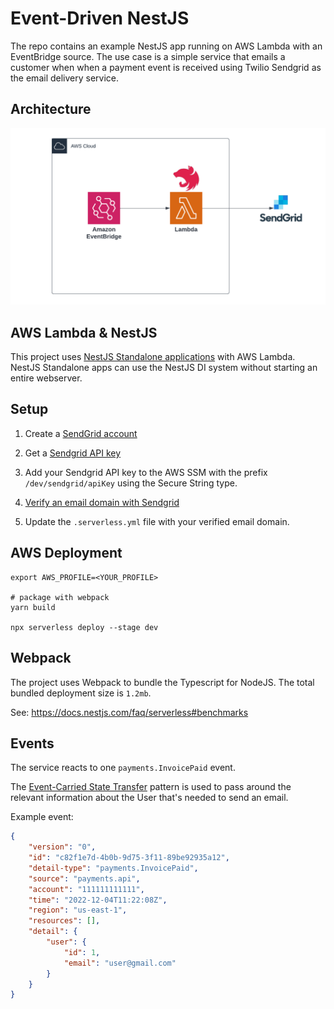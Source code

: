 # Event-Driven NestJS

The repo contains an example NestJS app running on AWS Lambda with an EventBridge source. The use case is a simple service that emails a customer when when a payment event is received using Twilio Sendgrid as the email delivery service.

## Architecture

![Architecture Diagram](./docs/event-driven-nestjs.png)

## AWS Lambda & NestJS

This project uses [NestJS Standalone applications](https://docs.nestjs.com/standalone-applications) with AWS Lambda.
NestJS Standalone apps can use the NestJS DI system without starting an entire webserver.

## Setup

1. Create a [SendGrid account](https://sendgrid.com/)

2. Get a [Sendgrid API key](https://docs.sendgrid.com/ui/account-and-settings/api-keys)

3. Add your Sendgrid API key to the AWS SSM with the prefix `/dev/sendgrid/apiKey` using the Secure String type.

4. [Verify an email domain with Sendgrid](https://docs.sendgrid.com/ui/account-and-settings/how-to-set-up-domain-authentication)

5. Update the `.serverless.yml` file with your verified email domain.

## AWS Deployment

```
export AWS_PROFILE=<YOUR_PROFILE>

# package with webpack
yarn build

npx serverless deploy --stage dev
```

## Webpack

The project uses Webpack to bundle the Typescript for NodeJS. The total bundled deployment size is `1.2mb`.

See: https://docs.nestjs.com/faq/serverless#benchmarks

## Events

The service reacts to one `payments.InvoicePaid` event.

The [Event-Carried State Transfer](https://martinfowler.com/articles/201701-event-driven.html) pattern is used to pass around the relevant information about the User that's needed to send an email.

Example event:
```json
{
    "version": "0",
    "id": "c82f1e7d-4b0b-9d75-3f11-89be92935a12",
    "detail-type": "payments.InvoicePaid",
    "source": "payments.api",
    "account": "111111111111",
    "time": "2022-12-04T11:22:08Z",
    "region": "us-east-1",
    "resources": [],
    "detail": {
        "user": {
            "id": 1,
            "email": "user@gmail.com"
        }
    }
}
```
